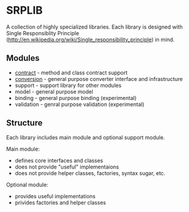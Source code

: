 # SRPLIB

  A collection of highly specialized libraries. Each library is designed with Single Responsiblity Principle 
  (http://en.wikipedia.org/wiki/Single_responsibility_principle) in mind. 

## Modules

  - [contract](contract.md) - method and class contract support
  - [conversion](conversion.md) - general purpose converter interface and infrastructure
  - support  - support library for other modules
  - model - general purpose model
  - binding - general purpose binding (experimental)
  - validation - genral purpose validation (experimental)

## Structure
  
  Each library includes main module and optional support module. 
  
Main module:
  
  - defines core interfaces and classes
  - does not provide "useful" implementaions 
  - does not provide helper classes, factories, syntax sugar, etc.
    
Optional module:

  - provides useful implementations
  - privides factories and helper classes

